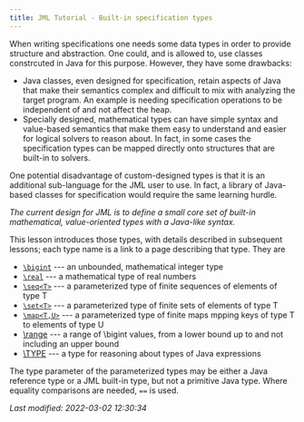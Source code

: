 ```yaml
---
title: JML Tutorial - Built-in specification types
---
```


When writing specifications one needs some data types in order to provide structure and abstraction. One could, and is allowed to, use classes constrcuted in Java for this purpose. However, they have some drawbacks:
* Java classes, even designed for specification, retain aspects of Java that make their semantics complex and difficult to mix with analyzing the target program. An example is needing specification operations to be independent of and not affect the heap.
* Specially designed, mathematical types can have simple syntax and value-based semantics that make them easy to understand and easier for logical solvers to reason about. In fact, in some cases the specification types can be mapped directly onto structures that are built-in to solvers.

One potential disadvantage of custom-designed types is that it is an additional sub-language for the JML user to use. In fact, a library of Java-based classes for specification would require the same learning hurdle. 

_The current design for JML is to define a small core set of built-in mathematical, value-oriented types with a Java-like syntax._

This lesson introduces those types, with details described in subsequent lessons; each type name is a link to a page describing that type. They are
* [`\bigint`](type-bigint) --- an unbounded, mathematical integer type
* [`\real`](type-real) --- a mathematical type of real numbers
* [`\seq<T>`](type-seq) --- a parameterized type of finite sequences of elements of type T
* [`\set<T>`](type-set) --- a parameterized type of finite sets of elements of type T
* [`\map<T,U>`](type-map) --- a parameterized type of finite maps mpping keys of type T to elements of type U
* [\range](type-range) --- a range of \bigint values, from a lower bound up to and not including an upper bound
* [\TYPE](type-TYPE) --- a type for reasoning about types of Java expressions

The type parameter of the parameterized types may be either a Java reference type or a JML built-in type, but not a primitive Java type. Where equality comparisons are needed, `==` is used.


_Last modified: 2022-03-02 12:30:34_
